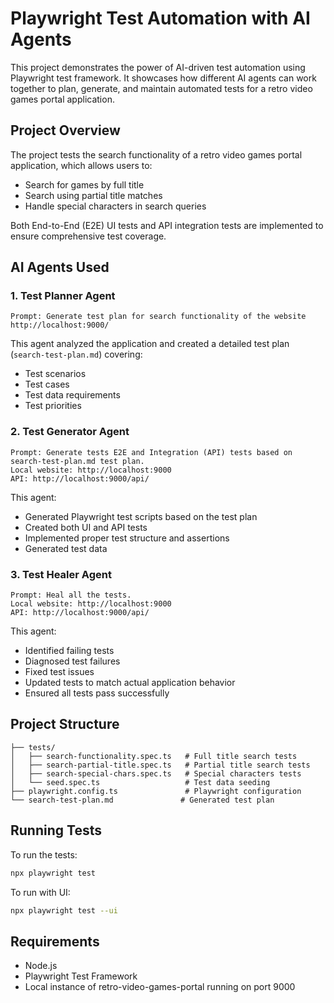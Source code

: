 # Playwright Test Automation with AI Agents

This project demonstrates the power of AI-driven test automation using Playwright test framework. It showcases how different AI agents can work together to plan, generate, and maintain automated tests for a retro video games portal application.

## Project Overview

The project tests the search functionality of a retro video games portal application, which allows users to:

- Search for games by full title
- Search using partial title matches
- Handle special characters in search queries

Both End-to-End (E2E) UI tests and API integration tests are implemented to ensure comprehensive test coverage.

## AI Agents Used

### 1. Test Planner Agent

```
Prompt: Generate test plan for search functionality of the website http://localhost:9000/
```

This agent analyzed the application and created a detailed test plan (`search-test-plan.md`) covering:

- Test scenarios
- Test cases
- Test data requirements
- Test priorities

### 2. Test Generator Agent

```
Prompt: Generate tests E2E and Integration (API) tests based on search-test-plan.md test plan.
Local website: http://localhost:9000
API: http://localhost:9000/api/
```

This agent:

- Generated Playwright test scripts based on the test plan
- Created both UI and API tests
- Implemented proper test structure and assertions
- Generated test data

### 3. Test Healer Agent

```
Prompt: Heal all the tests.
Local website: http://localhost:9000
API: http://localhost:9000/api/
```

This agent:

- Identified failing tests
- Diagnosed test failures
- Fixed test issues
- Updated tests to match actual application behavior
- Ensured all tests pass successfully

## Project Structure

```
├── tests/
│   ├── search-functionality.spec.ts   # Full title search tests
│   ├── search-partial-title.spec.ts   # Partial title search tests
│   ├── search-special-chars.spec.ts   # Special characters tests
│   └── seed.spec.ts                   # Test data seeding
├── playwright.config.ts               # Playwright configuration
└── search-test-plan.md               # Generated test plan
```

## Running Tests

To run the tests:

```bash
npx playwright test
```

To run with UI:

```bash
npx playwright test --ui
```

## Requirements

- Node.js
- Playwright Test Framework
- Local instance of retro-video-games-portal running on port 9000
